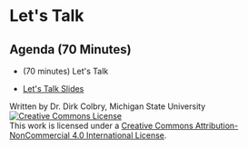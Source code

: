 # Let's Talk 

## Agenda (70 Minutes)

- (70 minutes) Let's Talk 

- [Let's Talk Slides](https://docs.google.com/presentation/d/1zP_GygEZPZkaaz9yQ_NvYz2ECZ5Pz4sV5KLsAikfRCc/edit?usp=sharing)


Written by Dr. Dirk Colbry, Michigan State University
<a rel="license" href="http://creativecommons.org/licenses/by-nc/4.0/"><img alt="Creative Commons License" style="border-width:0" src="https://i.creativecommons.org/l/by-nc/4.0/88x31.png" /></a><br />This work is licensed under a <a rel="license" href="http://creativecommons.org/licenses/by-nc/4.0/">Creative Commons Attribution-NonCommercial 4.0 International License</a>.
